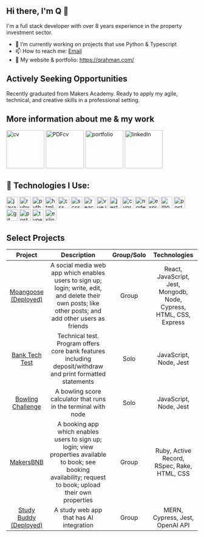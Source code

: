 ## Hi there, I'm Q 👋

I'm a full stack developer with over 8 years experience in the property investment sector.

- 🌱 I’m currently working on projects that use Python & Typescript
- 📫 How to reach me: [Email](mailto:quddusrahman@pm.me)
- 💼 My website & portfolio: https://qrahman.com/

## **Actively Seeking Opportunities**
Recently graduated from Makers Academy. Ready to apply my agile, technical, and creative skills in a professional setting.

## More information about me & my work
[<img width="100" alt="cv" src="https://github-production-user-asset-6210df.s3.amazonaws.com/122159337/251106053-87d115c7-4d5d-4780-9840-1813a84f6558.png">](https://github.com/somthinginteresting/CV "Github CV") [<img width="100" alt="PDFcv" src="https://github-production-user-asset-6210df.s3.amazonaws.com/122159337/251106288-dbcd6414-237b-432c-bd90-da7bb1b45c90.png">](https://github.com/SomthingInteresting/SomthingInteresting/files/13476688/CV.-.Quddus.Rahman.-.27.Nov.pdf
 "PDF CV") [<img width="100" alt="portfolio" src="https://github-production-user-asset-6210df.s3.amazonaws.com/122159337/251106831-fbc2f121-b6d4-4148-aa2f-630527cdc1ea.png">](https://qrahman.com/ "portfolio") [<img width="100" alt="linkedIn" src="https://github-production-user-asset-6210df.s3.amazonaws.com/122159337/251107966-4df87506-3b92-46de-95a8-34180305ca40.png">](https://www.linkedin.com/in/quddusrahman/ "linkedIn")

## 🧰 Technologies I Use:
<p align="left">
    <img src="https://img.shields.io/badge/javascript-%23323330.svg?style=for-the-badge&logo=javascript&logoColor=%23F7DF1E" alt="javascript" width="auto" height="30"/>
    <img src="https://img.shields.io/badge/ruby-%23CC342D.svg?style=for-the-badge&logo=ruby&logoColor=white" alt="ruby" width="auto" height="30"/>
    <img src="https://img.shields.io/badge/python-3670A0?style=for-the-badge&logo=python&logoColor=ffdd54" alt="python" width="auto" height="30"/>
    <img src="https://img.shields.io/badge/html5-%23E34F26.svg?style=for-the-badge&logo=html5&logoColor=white" alt="html" width="auto" height="30"/>  
    <img src="https://img.shields.io/badge/css3-%231572B6.svg?style=for-the-badge&logo=css3&logoColor=white" alt="css" width="auto" height="30"/>  
    <img src="https://img.shields.io/badge/scss-%23CC6699.svg?style=for-the-badge&logo=sass&logoColor=white" alt="scss" width="auto" height="30"/> <!-- Added SCSS -->
    <img src="https://img.shields.io/badge/react-%2320232a.svg?style=for-the-badge&logo=react&logoColor=%2361DAFB" alt="react" width="auto" height="30"/>
    <img src="https://img.shields.io/badge/vue.js-%234FC08D.svg?style=for-the-badge&logo=vue.js&logoColor=white" alt="vue.js" width="auto" height="30"/> <!-- Added Vue.js -->
    <img src="https://img.shields.io/badge/-jest-%23C21325?style=for-the-badge&logo=jest&logoColor=white" alt="jest" width="auto" height="30"/>
    <img src="https://img.shields.io/badge/-cypress-%23E5E5E5?style=for-the-badge&logo=cypress&logoColor=058a5e" alt="cypress" width="auto" height="30"/>
    <img src="https://img.shields.io/badge/node.js-6DA55F?style=for-the-badge&logo=node.js&logoColor=white" alt="node.js" width="auto" height="30"/>
    <img src="https://img.shields.io/badge/express.js-%23404d59.svg?style=for-the-badge&logo=express&logoColor=%2361DAFB" alt="express.js" width="auto" height="30"/>
    <img src="https://img.shields.io/badge/MongoDB-4EA94B?style=for-the-badge&logo=mongodb&logoColor=white" alt="mongodb" width="auto" height="30"/>
    <img src="https://img.shields.io/badge/PostgreSQL-316192?style=for-the-badge&logo=postgresql&logoColor=white" alt="postgresql" width="auto" height="30"/>
    <img src="https://img.shields.io/badge/GIT-E44C30?style=for-the-badge&logo=git&logoColor=white" alt="git" width="auto" height="30"/>
    <img src="https://img.shields.io/badge/Postman-FF6C37?style=for-the-badge&logo=postman&logoColor=white" alt="postman" width="auto" height="30"/>
    <img src="https://img.shields.io/badge/typescript-%23007ACC.svg?style=for-the-badge&logo=typescript&logoColor=white" alt="typescript" width="auto" height="30"/>
    <img src="https://img.shields.io/badge/eslint-%234B32C3.svg?style=for-the-badge&logo=eslint&logoColor=white" alt="eslint" width="auto" height="30"/>
</p>

## Select Projects

| Project                 | Description                                                               |Group/Solo           | Technologies        |
|:--------------------:|:-------------------------------------------------------------------------:|:-------------------:|:-------------------:|
|[Moangoose (Deployed)](https://moangoose-frontend.onrender.com/) | A social media web app which enables users to sign up; login; write, edit, and delete their own posts; like other posts; and add other users as friends | Group | React, JavaScript, Jest, Mongodb, Node, Cypress, HTML, CSS, Express |
|[Bank Tech Test](https://github.com/somethinginteresting/bank-tech-test)| Technical test. Program offers core bank features including deposit/withdraw and print formatted statements | Solo | JavaScript, Node, Jest |
|[Bowling Challenge](https://github.com/somthinginteresting/bowling-challenge) | A bowling score calculator that runs in the terminal with node | Solo | JavaScript, Node, Jest | 
|[MakersBNB](https://github.com/somthinginteresting/makers-bnb) | A booking app which enables users to sign up; login; view properties available to book; see booking availability; request to book; upload their own properties | Group | Ruby, Active Record, RSpec, Rake, HTML, CSS |
|[Study Buddy (Deployed)](https://study-buddy-frontend.onrender.com/) | A study web app that has AI integration | Group | MERN, Cypress, Jest, OpenAI API |

